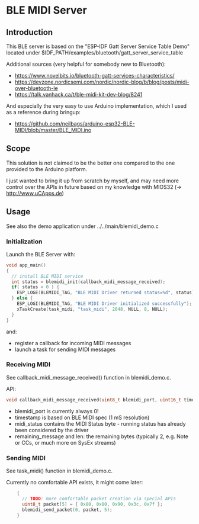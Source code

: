 # BLE MIDI Server

## Introduction

This BLE server is based on the "ESP-IDF Gatt Server Service Table Demo" located under 
$IDF_PATH/examples/bluetooth/gatt_server_service_table

Additional sources (very helpful for somebody new to Bluetooth):

* https://www.novelbits.io/bluetooth-gatt-services-characteristics/
* https://devzone.nordicsemi.com/nordic/nordic-blog/b/blog/posts/midi-over-bluetooth-le
* https://talk.vanhack.ca/t/ble-midi-kit-dev-blog/8241

And especially the very easy to use Arduino implementation, which I used as a reference during bringup:
* https://github.com/neilbags/arduino-esp32-BLE-MIDI/blob/master/BLE_MIDI.ino


## Scope

This solution is not claimed to be the better one compared to the one provided to the Arduino platform.

I just wanted to bring it up from scratch by myself, and may need more control over the APIs in future
based on my knowledge with MIOS32 (-> http://www.uCApps.de)


## Usage

See also the demo application under ../../main/blemidi_demo.c


### Initialization

Launch the BLE Server with:

```c
void app_main()
{
  // install BLE MIDI service
  int status = blemidi_init(callback_midi_message_received);
  if( status < 0 ) {
    ESP_LOGE(BLEMIDI_TAG, "BLE MIDI Driver returned status=%d", status);
  } else {
    ESP_LOGI(BLEMIDI_TAG, "BLE MIDI Driver initialized successfully");
    xTaskCreate(task_midi, "task_midi", 2048, NULL, 8, NULL);    
  }
}
```

and:
* register a callback for incoming MIDI messages
* launch a task for sending MIDI messages


### Receiving MIDI

See callback_midi_message_received() function in blemidi_demo.c.

API:
```c
void callback_midi_message_received(uint8_t blemidi_port, uint16_t timestamp, uint8_t midi_status, uint8_t *remaining_message, size_t len)
```

* blemidi_port is currently always 0!
* timestamp is based on BLE MIDI spec (1 mS resolution)
* midi_status contains the MIDI Status byte - running status has already been considered by the driver
* remaining_message and len: the remaining bytes (typically 2, e.g. Note or CCs, or much more on SysEx streams)


### Sending MIDI

See task_midi() function in blemidi_demo.c.

Currently no comfortable API exists, it might come later:
```c
    {
      // TODO: more comfortable packet creation via special APIs
      uint8_t packet[5] = { 0x80, 0x80, 0x90, 0x3c, 0x7f };
      blemidi_send_packet(0, packet, 5);
    }
```
